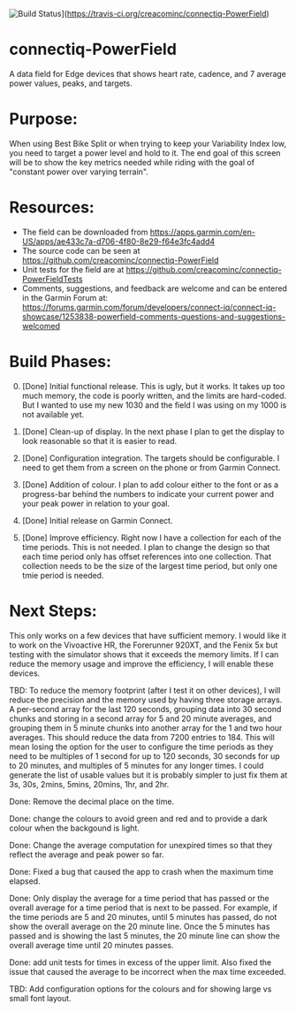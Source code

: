 ![Build Status](https://travis-ci.org/creacominc/connectiq-PowerField.svg?branch=master)](https://travis-ci.org/creacominc/connectiq-PowerField)


# connectiq-PowerField
A data field for Edge devices that shows heart rate, cadence, and 7 average power values, peaks, and targets.



# Purpose:  

When using Best Bike Split or when trying to keep your Variability Index low, you need to target a power level and hold to it.  The end goal of this screen will be to show the key metrics needed while riding with the goal of "constant power over varying terrain".

# Resources:
- The field can be downloaded from https://apps.garmin.com/en-US/apps/ae433c7a-d706-4f80-8e29-f64e3fc4add4
- The source code can be seen at https://github.com/creacominc/connectiq-PowerField
- Unit tests for the field are at https://github.com/creacominc/connectiq-PowerFieldTests
- Comments, suggestions, and feedback are welcome and can be entered in the Garmin Forum at: https://forums.garmin.com/forum/developers/connect-iq/connect-iq-showcase/1253838-powerfield-comments-questions-and-suggestions-welcomed


# Build Phases:
0) [Done] Initial functional release.  This is ugly, but it works.  It takes up too much memory, the code is poorly written, and the limits are hard-coded.  But I wanted to use my new 1030 and the field I was using on my 1000 is not available yet. 

1) [Done] Clean-up of display.   In the next phase I plan to get the display to look reasonable so that it is easier to read.

2) [Done] Configuration integration.  The targets should be configurable.  I need to get them from a screen on the phone or from Garmin Connect.

3) [Done] Addition of colour.  I plan to add colour either to the font or as a progress-bar behind the numbers to indicate your current power and your peak power in relation to your goal.

4) [Done] Initial release on Garmin Connect.

5) [Done] Improve efficiency.  Right now I have a collection for each of the time periods.  This is not needed.  I plan to change the design so that each time period only has offset references into one collection.  That collection needs to be the size of the largest time period, but only one tmie period is needed.

# Next Steps:
This only works on a few devices that have sufficient memory.  I would like it to work on the Vivoactive HR, the Forerunner 920XT, and the Fenix 5x but testing with the simulator shows that it exceeds the memory limits. If I can reduce the memory usage and improve the efficiency, I will enable these devices.

TBD:  To reduce the memory footprint (after I test it on other devices), I will reduce the precision and the memory used by having three storage arrays.  A per-second array for the last 120 seconds, grouping data into 30 second chunks and storing in a second array for 5 and 20 minute averages, and grouping them in 5 minute chunks into another array for the 1 and two hour averages.  This should reduce the data from 7200 entries to 184.  This will mean losing the option for the user to configure the time periods as they need to be multiples of 1 second for up to 120 seconds, 30 seconds for up to 20 minutes, and multiples of 5 minutes for any longer times.  I could generate the list of usable values but it is probably simpler to just fix them at 3s, 30s, 2mins, 5mins, 20mins, 1hr, and 2hr.

Done:  Remove the decimal place on the time.

Done:  change the colours to avoid green and red and to provide a dark colour when the backgound is light.

Done:  Change the average computation for unexpired times so that they reflect the average and peak power so far.

Done:  Fixed a bug that caused the app to crash when the maximum time elapsed.

Done:  Only display the average for a time period that has passed or the overall average for a time period that is next to be passed.  For example, if the time periods are 5 and 20 minutes, until 5 minutes has passed, do not show the overall average on the 20 minute line.  Once the 5 minutes has passed and is showing the last 5 minutes, the 20 minute line can show the overall average time until 20 minutes passes.

Done:  add unit tests for times in excess of the upper limit.  Also fixed the issue that caused the average to be incorrect when the max time exceeded.

TBD:  Add configuration options for the colours and for showing large vs small font layout.



